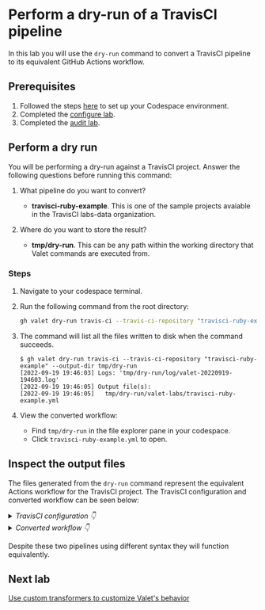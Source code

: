 # Perform a dry-run of a TravisCI pipeline

In this lab you will use the `dry-run` command to convert a TravisCI pipeline to its equivalent GitHub Actions workflow.

## Prerequisites

1. Followed the steps [here](./readme.md#configure-your-codespace) to set up your Codespace environment.
2. Completed the [configure lab](./1-configure.md#configuring-credentials).
3. Completed the [audit lab](./2-audit.md).

## Perform a dry run

You will be performing a dry-run against a TravisCI project. Answer the following questions before running this command:

1. What pipeline do you want to convert?
    - __travisci-ruby-example__.  This is one of the sample projects avaiable in the TravisCI labs-data organization.

2. Where do you want to store the result?
    - __tmp/dry-run__. This can be any path within the working directory that Valet commands are executed from.

### Steps

1. Navigate to your codespace terminal.
2. Run the following command from the root directory:

    ```bash
    gh valet dry-run travis-ci --travis-ci-repository "travisci-ruby-example" --output-dir tmp/dry-run
    ```

3. The command will list all the files written to disk when the command succeeds.

    ```console
    $ gh valet dry-run travis-ci --travis-ci-repository "travisci-ruby-example" --output-dir tmp/dry-run
    [2022-09-19 19:46:03] Logs: 'tmp/dry-run/log/valet-20220919-194603.log'     
    [2022-09-19 19:46:05] Output file(s):                                           
    [2022-09-19 19:46:05]   tmp/dry-run/valet-labs/travisci-ruby-example.yml
    ```

4. View the converted workflow:
    - Find `tmp/dry-run` in the file explorer pane in your codespace.
    - Click `travisci-ruby-example.yml` to open.

## Inspect the output files

The files generated from the `dry-run` command represent the equivalent Actions workflow for the TravisCI project. The TravisCI configuration and converted workflow can be seen below:

<details>
  <summary><em>TravisCI configuration 👇</em></summary>

```yaml
  language: ruby
  sudo: false
  dist: trusty
  rvm:
  - 1.9.3
  - 2.0.0
  - 2.1.0

  install: 
  - gem install bundler

  script:
  - echo "hello!"

  jobs: 
    include: 
      - script: echo "child"
```

</details>

<details>
  <summary><em>Converted workflow 👇</em></summary>

```yaml
name: valet-labs/travisci-ruby-example
on:
  push:
    branches:
    - "**/*"
  pull_request:
concurrency:
#   # This item has no matching transformer
#   maximum_number_of_builds: 0
jobs:
  test:
    runs-on: # this agent type is not supported: [[{"dist"=>"trusty"}]]
             ubuntu-latest
    steps:
    - name: checkout
      uses: actions/checkout@v2
    - uses: ruby/setup-ruby@v1
      with:
        ruby-version: "${{ matrix.rvm }}"
#     # 'sudo' was not transformed because there is no suitable equivalent in GitHub Actions
    - run: gem install bundler
    - run: echo "hello!"
    strategy:
      matrix:
        rvm:
        - 1.9.3
        - 2.0.0
        - 2.1.0
  test_2:
    runs-on: # this agent type is not supported: [[{"dist"=>"trusty"}]]
             ubuntu-latest
    steps:
    - name: checkout
      uses: actions/checkout@v2
    - uses: ruby/setup-ruby@v1
      with:
        ruby-version: 1.9.3
#     # 'sudo' was not transformed because there is no suitable equivalent in GitHub Actions
    - run: gem install bundler
    - run: echo "child"
```

</details>

Despite these two pipelines using different syntax they will function equivalently.

## Next lab

[Use custom transformers to customize Valet's behavior](./5-custom-transformers.md)
